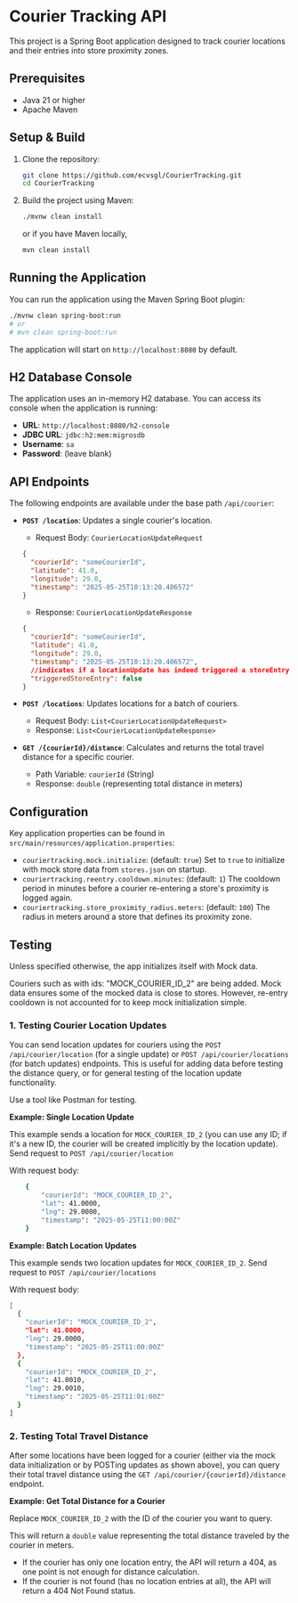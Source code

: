 # Courier Tracking API

This project is a Spring Boot application designed to track courier locations and their entries into store proximity zones.

## Prerequisites

*   Java 21 or higher
*   Apache Maven

## Setup & Build

1.  Clone the repository:
    ```bash
    git clone https://github.com/ecvsgl/CourierTracking.git
    cd CourierTracking
    ```
2.  Build the project using Maven:
    ```bash
    ./mvnw clean install
    ```
    or if you have Maven locally,

    ```bash
    mvn clean install 
    ```

## Running the Application

You can run the application using the Maven Spring Boot plugin:

```bash
./mvnw clean spring-boot:run
# or
# mvn clean spring-boot:run
```
The application will start on `http://localhost:8080` by default.

## H2 Database Console

The application uses an in-memory H2 database. You can access its console when the application is running:

*   **URL**: `http://localhost:8080/h2-console`
*   **JDBC URL**: `jdbc:h2:mem:migrosdb`
*   **Username**: `sa`
*   **Password**: (leave blank)

## API Endpoints

The following endpoints are available under the base path `/api/courier`:

*   **`POST /location`**: Updates a single courier's location.
    *   Request Body: `CourierLocationUpdateRequest`
      ```json
      {
        "courierId": "someCourierId",
        "latitude": 41.0,
        "longitude": 29.0,
        "timestamp": "2025-05-25T10:13:20.406572"
      }
      ```
    *   Response: `CourierLocationUpdateResponse`

      ```json
      {
        "courierId": "someCourierId",
        "latitude": 41.0,
        "longitude": 29.0,
        "timestamp": "2025-05-25T10:13:20.406572",
        //indicates if a locationUpdate has indeed triggered a storeEntry event
        "triggeredStoreEntry": false 
      }
      ```

*   **`POST /locations`**: Updates locations for a batch of couriers.
    *   Request Body: `List<CourierLocationUpdateRequest>`
    *   Response: `List<CourierLocationUpdateResponse>`

*   **`GET /{courierId}/distance`**: Calculates and returns the total travel distance for a specific courier.
    *   Path Variable: `courierId` (String)
    *   Response: `double` (representing total distance in meters)

## Configuration

Key application properties can be found in `src/main/resources/application.properties`:

*   `couriertracking.mock.initialize`: (default: `true`) Set to `true` to initialize with mock store data from `stores.json` on startup.
*   `couriertracking.reentry.cooldown.minutes`: (default: `1`) The cooldown period in minutes before a courier re-entering a store's proximity is logged again.
*   `couriertracking.store_proximity_radius.meters`: (default: `100`) The radius in meters around a store that defines its proximity zone.

## Testing 

Unless specified otherwise, the app initializes itself with Mock data. 

Couriers such as with ids: "MOCK_COURIER_ID_2" are being added. Mock data ensures some of the mocked data is close to stores. 
However, re-entry cooldown is not accounted for to keep mock initialization simple.

### 1. Testing Courier Location Updates

You can send location updates for couriers using the `POST /api/courier/location` (for a single update) or `POST /api/courier/locations` (for batch updates) endpoints. 
This is useful for adding data before testing the distance query, or for general testing of the location update functionality.

Use a tool like Postman for testing.

**Example: Single Location Update**

This example sends a location for `MOCK_COURIER_ID_2` (you can use any ID; if it's a new ID, the courier will be created implicitly by the location update).
Send request to `POST /api/courier/location`

With request body:

```bash
    {
        "courierId": "MOCK_COURIER_ID_2",
        "lat": 41.0000,
        "lng": 29.0000,
        "timestamp": "2025-05-25T11:00:00Z"
    }
```


**Example: Batch Location Updates**

This example sends two location updates for `MOCK_COURIER_ID_2`.
Send request to `POST /api/courier/locations`

With request body:

```bash
[
  {
    "courierId": "MOCK_COURIER_ID_2",
    "lat": 41.0000,
    "lng": 29.0000,
    "timestamp": "2025-05-25T11:00:00Z"
  },
  {
    "courierId": "MOCK_COURIER_ID_2",
    "lat": 41.0010,
    "lng": 29.0010,
    "timestamp": "2025-05-25T11:01:00Z"
  }
]
```

### 2. Testing Total Travel Distance

After some locations have been logged for a courier (either via the mock data initialization or by POSTing updates as shown above), you can query their total travel distance using the `GET /api/courier/{courierId}/distance` endpoint.

**Example: Get Total Distance for a Courier**

Replace `MOCK_COURIER_ID_2` with the ID of the courier you want to query.


This will return a `double` value representing the total distance traveled by the courier in meters.

*   If the courier has only one location entry, the API will return a 404, as one point is not enough for distance calculation.
*   If the courier is not found (has no location entries at all), the API will return a 404 Not Found status.